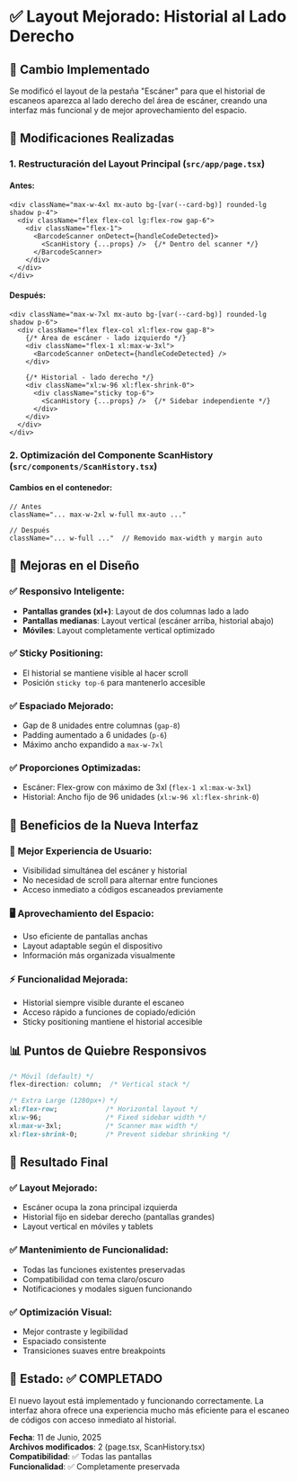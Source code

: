 # ✅ Layout Mejorado: Historial al Lado Derecho

## 🎯 Cambio Implementado

Se modificó el layout de la pestaña "Escáner" para que el historial de escaneos aparezca al lado derecho del área de escáner, creando una interfaz más funcional y de mejor aprovechamiento del espacio.

## 🔧 Modificaciones Realizadas

### 1. **Restructuración del Layout Principal** (`src/app/page.tsx`)

#### Antes:
```tsx
<div className="max-w-4xl mx-auto bg-[var(--card-bg)] rounded-lg shadow p-4">
  <div className="flex flex-col lg:flex-row gap-6">
    <div className="flex-1">
      <BarcodeScanner onDetect={handleCodeDetected}>
        <ScanHistory {...props} />  {/* Dentro del scanner */}
      </BarcodeScanner>
    </div>
  </div>
</div>
```

#### Después:
```tsx
<div className="max-w-7xl mx-auto bg-[var(--card-bg)] rounded-lg shadow p-6">
  <div className="flex flex-col xl:flex-row gap-8">
    {/* Área de escáner - lado izquierdo */}
    <div className="flex-1 xl:max-w-3xl">
      <BarcodeScanner onDetect={handleCodeDetected} />
    </div>
    
    {/* Historial - lado derecho */}
    <div className="xl:w-96 xl:flex-shrink-0">
      <div className="sticky top-6">
        <ScanHistory {...props} />  {/* Sidebar independiente */}
      </div>
    </div>
  </div>
</div>
```

### 2. **Optimización del Componente ScanHistory** (`src/components/ScanHistory.tsx`)

#### Cambios en el contenedor:
```tsx
// Antes
className="... max-w-2xl w-full mx-auto ..."

// Después  
className="... w-full ..."  // Removido max-width y margin auto
```

## 🎨 Mejoras en el Diseño

### ✅ **Responsivo Inteligente:**
- **Pantallas grandes (xl+)**: Layout de dos columnas lado a lado
- **Pantallas medianas**: Layout vertical (escáner arriba, historial abajo)
- **Móviles**: Layout completamente vertical optimizado

### ✅ **Sticky Positioning:**
- El historial se mantiene visible al hacer scroll
- Posición `sticky top-6` para mantenerlo accesible

### ✅ **Espaciado Mejorado:**
- Gap de 8 unidades entre columnas (`gap-8`)
- Padding aumentado a 6 unidades (`p-6`)
- Máximo ancho expandido a `max-w-7xl`

### ✅ **Proporciones Optimizadas:**
- Escáner: Flex-grow con máximo de 3xl (`flex-1 xl:max-w-3xl`)
- Historial: Ancho fijo de 96 unidades (`xl:w-96 xl:flex-shrink-0`)

## 🌟 Beneficios de la Nueva Interfaz

### 📱 **Mejor Experiencia de Usuario:**
- Visibilidad simultánea del escáner y historial
- No necesidad de scroll para alternar entre funciones
- Acceso inmediato a códigos escaneados previamente

### 🖥️ **Aprovechamiento del Espacio:**
- Uso eficiente de pantallas anchas
- Layout adaptable según el dispositivo
- Información más organizada visualmente

### ⚡ **Funcionalidad Mejorada:**
- Historial siempre visible durante el escaneo
- Acceso rápido a funciones de copiado/edición
- Sticky positioning mantiene el historial accesible

## 📊 Puntos de Quiebre Responsivos

```css
/* Móvil (default) */
flex-direction: column;  /* Vertical stack */

/* Extra Large (1280px+) */
xl:flex-row;            /* Horizontal layout */
xl:w-96;                /* Fixed sidebar width */
xl:max-w-3xl;           /* Scanner max width */
xl:flex-shrink-0;       /* Prevent sidebar shrinking */
```

## 🎯 Resultado Final

### ✅ **Layout Mejorado:**
- Escáner ocupa la zona principal izquierda
- Historial fijo en sidebar derecho (pantallas grandes)
- Layout vertical en móviles y tablets

### ✅ **Mantenimiento de Funcionalidad:**
- Todas las funciones existentes preservadas
- Compatibilidad con tema claro/oscuro
- Notificaciones y modales siguen funcionando

### ✅ **Optimización Visual:**
- Mejor contraste y legibilidad
- Espaciado consistente
- Transiciones suaves entre breakpoints

## 📝 Estado: ✅ COMPLETADO

El nuevo layout está implementado y funcionando correctamente. La interfaz ahora ofrece una experiencia mucho más eficiente para el escaneo de códigos con acceso inmediato al historial.

**Fecha**: 11 de Junio, 2025  
**Archivos modificados**: 2 (page.tsx, ScanHistory.tsx)  
**Compatibilidad**: ✅ Todas las pantallas  
**Funcionalidad**: ✅ Completamente preservada
